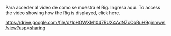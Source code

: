 Para acceder al video de como se muestra el Rig. Ingresa aquí.
To access the video showing how the Rig is displayed, click here.

https://drive.google.com/file/d/1pHOWXM1047RUX4AdNZcObRuH9ginmweI/view?usp=sharing
